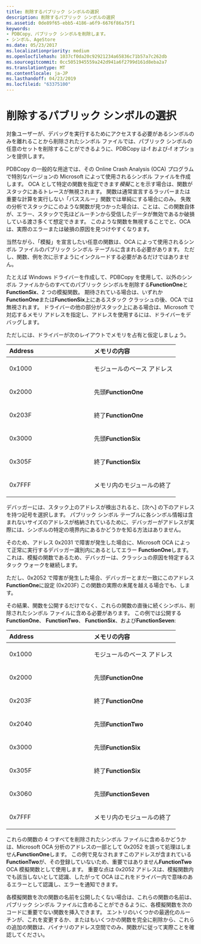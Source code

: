 ```yaml
---
title: 削除するパブリック シンボルの選択
description: 削除するパブリック シンボルの選択
ms.assetid: 0de89f65-ebb5-4186-a6f9-6676f86a75f1
keywords:
- PDBCopy、パブリック シンボルを削除します。
- シンボル、AgeStore
ms.date: 05/23/2017
ms.localizationpriority: medium
ms.openlocfilehash: 1037cf0da20c92921234a65836c71b57a7c262db
ms.sourcegitcommit: 0cc5051945559a242d941a6f2799d161d8eba2a7
ms.translationtype: MT
ms.contentlocale: ja-JP
ms.lasthandoff: 04/23/2019
ms.locfileid: "63375100"
---
```

# <a name="choosing-which-public-symbols-to-remove"></a>削除するパブリック シンボルの選択


対象ユーザーが、デバッグを実行するためにアクセスする必要があるシンボルのみを離れることから削除されたシンボル ファイルでは、パブリック シンボルの任意のセットを削除することができるように、PDBCopy は-f および-f オプションを提供します。

PDBCopy の一般的な用途では、その Online Crash Analysis (OCA) プログラムで特別なバージョンの Microsoft によって使用されるシンボル ファイルを作成します。 OCA として特定の関数を指定できます*模擬*ことを示す場合は、関数がスタックにあるトレースが無視されます。 関数は通常宣言するラッパーまたは重要な計算を実行しない「パススルー」関数では単純にする場合にのみ。 失敗の分析でスタックにこのような関数が見つかった場合は、ことは、この関数自体が、エラー、スタックで先ほどルーチンから受信したデータが無効であるか破損している渡さ多くて想定できます。 このような関数を無視することでと、OCA は、実際のエラーまたは破損の原因を見つけやすくなります。

当然ながら、「模擬」を宣言したい任意の関数は、OCA によって使用されるシンボル ファイルのパブリック シンボル テーブルに含まれる必要があります。 ただし、関数、例を次に示すようにインクルードする必要があるだけではありません。

たとえば Windows ドライバーを作成して、PDBCopy を使用して、以外のシンボル ファイルからのすべてのパブリック シンボルを削除する**FunctionOne**と**FunctionSix**、2 つの模擬関数。 期待されている場合は、いずれか**FunctionOne**または**FunctionSix**上にあるスタック クラッシュの後、OCA では無視されます。 ドライバーの他の部分がスタック上にある場合は、Microsoft で対応するメモリ アドレスを指定し、アドレスを使用するには、ドライバーをデバッグします。

ただしには、ドライバーが次のレイアウトでメモリを占有と仮定しましょう。

<table>
<colgroup>
<col width="50%" />
<col width="50%" />
</colgroup>
<thead>
<tr class="header">
<th align="left">Address</th>
<th align="left">メモリの内容</th>
</tr>
</thead>
<tbody>
<tr class="odd">
<td align="left"><p>0x1000</p></td>
<td align="left"><p>モジュールのベース アドレス</p></td>
</tr>
<tr class="even">
<td align="left"><p>0x2000</p></td>
<td align="left"><p>先頭<strong>FunctionOne</strong></p></td>
</tr>
<tr class="odd">
<td align="left"><p>0x203F</p></td>
<td align="left"><p>終了<strong>FunctionOne</strong></p></td>
</tr>
<tr class="even">
<td align="left"><p>0x3000</p></td>
<td align="left"><p>先頭<strong>FunctionSix</strong></p></td>
</tr>
<tr class="odd">
<td align="left"><p>0x305F</p></td>
<td align="left"><p>終了<strong>FunctionSix</strong></p></td>
</tr>
<tr class="even">
<td align="left"><p>0x7FFF</p></td>
<td align="left"><p>メモリ内のモジュールの終了</p></td>
</tr>
</tbody>
</table>

 

デバッガーには、スタック上のアドレスが検出されると、[次へ] の下のアドレスを持つ記号を選択します。 パブリック シンボル テーブルに各シンボル情報は含まれないサイズのアドレスが格納されているために、デバッガーがアドレスが実際には、シンボルの特定の境界内にあるかどうかを知る方法はありません。

そのため、アドレス 0x2031 で障害が発生した場合に、Microsoft OCA によって正常に実行するデバッガー識別内にあるとしてエラー **FunctionOne**します。 これは、模擬の関数であるため、デバッガーは、クラッシュの原因を特定するスタック ウォークを継続します。

ただし、0x2052 で障害が発生した場合、デバッガーとまだ一致にこのアドレス**FunctionOne**に設定 (0x203F) この関数の実際の末尾を越える場合でも、します。

その結果、関数を公開するだけでなく、これらの関数の直後に続くシンボル、削除されたシンボル ファイルに含める必要があります。 この例では公開する**FunctionOne**、 **FunctionTwo**、 **FunctionSix**、および**FunctionSeven**:

<table>
<colgroup>
<col width="50%" />
<col width="50%" />
</colgroup>
<thead>
<tr class="header">
<th align="left">Address</th>
<th align="left">メモリの内容</th>
</tr>
</thead>
<tbody>
<tr class="odd">
<td align="left"><p>0x1000</p></td>
<td align="left"><p>モジュールのベース アドレス</p></td>
</tr>
<tr class="even">
<td align="left"><p>0x2000</p></td>
<td align="left"><p>先頭<strong>FunctionOne</strong></p></td>
</tr>
<tr class="odd">
<td align="left"><p>0x203F</p></td>
<td align="left"><p>終了<strong>FunctionOne</strong></p></td>
</tr>
<tr class="even">
<td align="left"><p>0x2040</p></td>
<td align="left"><p>先頭<strong>FunctionTwo</strong></p></td>
</tr>
<tr class="odd">
<td align="left"><p>0x3000</p></td>
<td align="left"><p>先頭<strong>FunctionSix</strong></p></td>
</tr>
<tr class="even">
<td align="left"><p>0x305F</p></td>
<td align="left"><p>終了<strong>FunctionSix</strong></p></td>
</tr>
<tr class="odd">
<td align="left"><p>0x3060</p></td>
<td align="left"><p>先頭<strong>FunctionSeven</strong></p></td>
</tr>
<tr class="even">
<td align="left"><p>0x7FFF</p></td>
<td align="left"><p>メモリ内のモジュールの終了</p></td>
</tr>
</tbody>
</table>

 

これらの関数の 4 つすべてを削除されたシンボル ファイルに含めるかどうかは、Microsoft OCA 分析のアドレスの一部として 0x2052 を誤って処理はしません**FunctionOne**します。 この例で見なされますこのアドレスが含まれている**FunctionTwo**が、その登録していないため、重要ではありません**FunctionTwo** OCA 模擬関数として使用します。 重要な点は 0x2052 アドレスは、模擬関数内でも該当しないとして認識、したがって OCA はこれをドライバー内で意味のあるエラーとして認識し、エラーを通知できます。

各模擬関数を次の関数の名前を公開したくない場合は、これらの関数の名前は、パブリック シンボル ファイルに含めることができるように、各模擬関数を次のコードに重要でない関数を挿入できます。 エントリのいくつかの最適化のルーチンが、これを変更するか、またはもいくつかの関数を完全に削除から、これらの追加の関数は、バイナリのアドレス空間でのみ、関数がに従って実際ことを確認してください。

 

 





